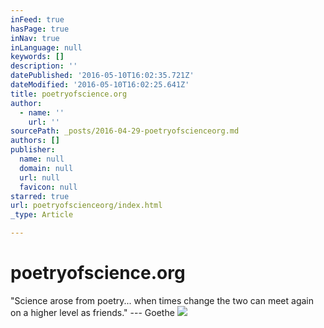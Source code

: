 ```yaml
---
inFeed: true
hasPage: true
inNav: true
inLanguage: null
keywords: []
description: ''
datePublished: '2016-05-10T16:02:35.721Z'
dateModified: '2016-05-10T16:02:25.641Z'
title: poetryofscience.org
author:
  - name: ''
    url: ''
sourcePath: _posts/2016-04-29-poetryofscienceorg.md
authors: []
publisher:
  name: null
  domain: null
  url: null
  favicon: null
starred: true
url: poetryofscienceorg/index.html
_type: Article

---
```

# poetryofscience.org

"Science arose from poetry... when times change the two can meet again on a higher level as friends." --- Goethe
![](https://the-grid-user-content.s3-us-west-2.amazonaws.com/14f0ca79-b9be-4483-84ce-9f3004167d99.jpg)